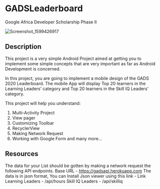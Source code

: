 # GADSLeaderboard

Google Africa Developer Scholarship Phase II 

![Screenshot_1599426917](https://user-images.githubusercontent.com/25500250/92336717-dad5c680-f0a3-11ea-8992-d7795d3349fc.png)

## Description

This project is a very simple Android Project aimed at getting you to implement some simple concepts that are very important as far as Android Development is concerned.

In this project, you are going to implement a mobile design of the GADS 2020 Leaderboard.
The mobile App will display Top 20 learners in the Learning Leaders’ category and Top 20 learners in the Skill IQ Leaders’ category.

This project will help you understand:
1) Multi-Activity Project
2) View pager
3) Customizing Toolbar
4) RecyclerView
5) Making Network Request
6) Working with Google Form and many more...

## Resources

The data  for your List should be gotten by making a network request the following API endpoints.
Base URL - https://gadsapi.herokuapp.com
The data is in json format, You can Install Json viewer using this link - Link
Learning Leaders - /api/hours
Skill IQ Leaders - /api/skilliq
